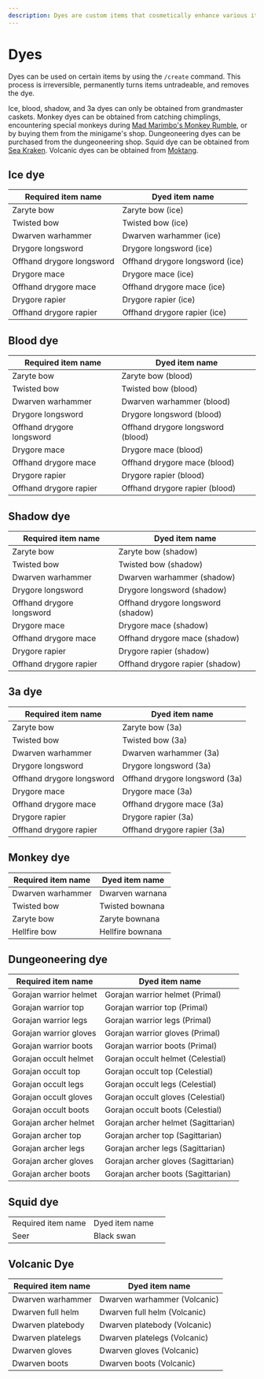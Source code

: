 ```yaml
---
description: Dyes are custom items that cosmetically enhance various items
---
```


# Dyes

Dyes can be used on certain items by using the `/create` command. This process is irreversible, permanently turns items untradeable, and removes the dye.

Ice, blood, shadow, and 3a dyes can only be obtained from grandmaster caskets.
Monkey dyes can be obtained from catching chimplings, encountering special monkeys during [Mad Marimbo's Monkey Rumble](../minigames/mad-marimbos-monkey-rumble/), or by buying them from the minigame's shop. 
Dungeoneering dyes can be purchased from the dungeoneering shop.
Squid dye can be obtained from [Sea Kraken](../bosses/demi-bosses/sea-kraken).
Volcanic dyes can be obtained from [Moktang](../bosses/moktang).

## Ice dye

| Required item name        | Dyed item name                  |
| ------------------------- | ------------------------------- |
| Zaryte bow                | Zaryte bow (ice)                |
| Twisted bow               | Twisted bow (ice)               |
| Dwarven warhammer         | Dwarven warhammer (ice)         |
| Drygore longsword         | Drygore longsword (ice)         |
| Offhand drygore longsword | Offhand drygore longsword (ice) |
| Drygore mace              | Drygore mace (ice)              |
| Offhand drygore mace      | Offhand drygore mace (ice)      |
| Drygore rapier            | Drygore rapier (ice)            |
| Offhand drygore rapier    | Offhand drygore rapier (ice)    |

## Blood dye

| Required item name        | Dyed item name                    |
| ------------------------- | --------------------------------- |
| Zaryte bow                | Zaryte bow (blood)                |
| Twisted bow               | Twisted bow (blood)               |
| Dwarven warhammer         | Dwarven warhammer (blood)         |
| Drygore longsword         | Drygore longsword (blood)         |
| Offhand drygore longsword | Offhand drygore longsword (blood) |
| Drygore mace              | Drygore mace (blood)              |
| Offhand drygore mace      | Offhand drygore mace (blood)      |
| Drygore rapier            | Drygore rapier (blood)            |
| Offhand drygore rapier    | Offhand drygore rapier (blood)    |

## Shadow dye

| Required item name        | Dyed item name                     |
| ------------------------- | ---------------------------------- |
| Zaryte bow                | Zaryte bow (shadow)                |
| Twisted bow               | Twisted bow (shadow)               |
| Dwarven warhammer         | Dwarven warhammer (shadow)         |
| Drygore longsword         | Drygore longsword (shadow)         |
| Offhand drygore longsword | Offhand drygore longsword (shadow) |
| Drygore mace              | Drygore mace (shadow)              |
| Offhand drygore mace      | Offhand drygore mace (shadow)      |
| Drygore rapier            | Drygore rapier (shadow)            |
| Offhand drygore rapier    | Offhand drygore rapier (shadow)    |

## 3a dye

| Required item name        | Dyed item name                 |
| ------------------------- | ------------------------------ |
| Zaryte bow                | Zaryte bow (3a)                |
| Twisted bow               | Twisted bow (3a)               |
| Dwarven warhammer         | Dwarven warhammer (3a)         |
| Drygore longsword         | Drygore longsword (3a)         |
| Offhand drygore longsword | Offhand drygore longsword (3a) |
| Drygore mace              | Drygore mace (3a)              |
| Offhand drygore mace      | Offhand drygore mace (3a)      |
| Drygore rapier            | Drygore rapier (3a)            |
| Offhand drygore rapier    | Offhand drygore rapier (3a)    |

## Monkey dye

| Required item name | Dyed item name   |
| ------------------ | ---------------- |
| Dwarven warhammer  | Dwarven warnana  |
| Twisted bow        | Twisted bownana  |
| Zaryte bow         | Zaryte bownana   |
| Hellfire bow       | Hellfire bownana |

## Dungeoneering  dye

| Required item name     | Dyed item name                      |
| ---------------------- | ----------------------------------- |
| Gorajan warrior helmet | Gorajan warrior helmet (Primal)     |
| Gorajan warrior top    | Gorajan warrior top (Primal)        |
| Gorajan warrior legs   | Gorajan warrior legs (Primal)       |
| Gorajan warrior gloves | Gorajan warrior gloves (Primal)     |
| Gorajan warrior boots  | Gorajan warrior boots (Primal)      |
| Gorajan occult helmet  | Gorajan occult helmet (Celestial)   |
| Gorajan occult top     | Gorajan occult top (Celestial)      |
| Gorajan occult legs    | Gorajan occult legs (Celestial)     |
| Gorajan occult gloves  | Gorajan occult gloves (Celestial)   |
| Gorajan occult boots   | Gorajan occult boots (Celestial)    |
| Gorajan archer helmet  | Gorajan archer helmet (Sagittarian) |
| Gorajan archer top     | Gorajan archer top (Sagittarian)    |
| Gorajan archer legs    | Gorajan archer legs (Sagittarian)   |
| Gorajan archer gloves  | Gorajan archer gloves (Sagittarian) |
| Gorajan archer boots   | Gorajan archer boots (Sagittarian)  |

## Squid dye

|                    |                |   |
| ------------------ | -------------- | - |
| Required item name | Dyed item name |   |
| Seer               | Black swan     |   |

## Volcanic Dye

| Required item name        | Dyed item name                 |
| ------------------------- | ------------------------------ |
| Dwarven warhammer         | Dwarven warhammer (Volcanic)   |
| Dwarven full helm         | Dwarven full helm (Volcanic)   |
| Dwarven platebody         | Dwarven platebody (Volcanic)   |
| Dwarven platelegs         | Dwarven platelegs (Volcanic)   |
| Dwarven gloves            | Dwarven gloves (Volcanic)      |
| Dwarven boots             | Dwarven boots (Volcanic)       |
